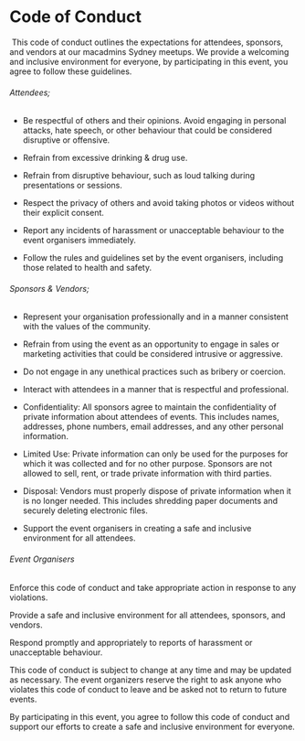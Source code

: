 # Code of Conduct
 This code of conduct outlines the expectations for attendees, sponsors, and vendors at our macadmins Sydney meetups. We provide a welcoming and inclusive environment for everyone, by participating in this event, you agree to follow these guidelines.

###### Attendees;
- Be respectful of others and their opinions. Avoid engaging in personal attacks, hate speech, or other behaviour that could be considered disruptive or offensive.

- Refrain from excessive drinking & drug use.

- Refrain from disruptive behaviour, such as loud talking during presentations or sessions.

- Respect the privacy of others and avoid taking photos or videos without their explicit consent.

- Report any incidents of harassment or unacceptable behaviour to the event organisers immediately.

- Follow the rules and guidelines set by the event organisers, including those related to health and safety.

###### Sponsors & Vendors;

- Represent your organisation professionally and in a manner consistent with the values of the community.

- Refrain from using the event as an opportunity to engage in sales or marketing activities that could be considered intrusive or aggressive.

- Do not engage in any unethical practices such as bribery or coercion.

- Interact with attendees in a manner that is respectful and professional.

- Confidentiality: All sponsors agree to maintain the confidentiality of private information about attendees of events. This includes names, addresses, phone numbers, email addresses, and any other personal information.

- Limited Use: Private information can only be used for the purposes for which it was collected and for no other purpose. Sponsors are not allowed to sell, rent, or trade private information with third parties.

- Disposal: Vendors must properly dispose of private information when it is no longer needed. This includes shredding paper documents and securely deleting electronic files.

- Support the event organisers in creating a safe and inclusive environment for all attendees.

###### Event Organisers
Enforce this code of conduct and take appropriate action in response to any violations.

Provide a safe and inclusive environment for all attendees, sponsors, and vendors.

Respond promptly and appropriately to reports of harassment or unacceptable behaviour.


This code of conduct is subject to change at any time and may be updated as necessary. The event organizers reserve the right to ask anyone who violates this code of conduct to leave and be asked not to return to future events.

By participating in this event, you agree to follow this code of conduct and support our efforts to create a safe and inclusive environment for everyone.
